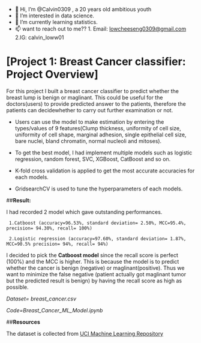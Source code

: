 - 👋 Hi, I’m @Calvin0309 , a 20 years old ambitious youth
- 👀 I’m interested in data science.
- 🌱 I’m currently learning statistics.
- 📫 want to reach out to me??  1. Email: lowcheeseng0309@gmail.com 2.IG: calvin_loww01

# **[Project 1: Breast Cancer classifier: Project Overview]** 

For this project I built a breast cancer classifier to predict whether the breast lump is benign or maglinant. This could be useful for the doctors(users) to provide predicted answer to the patients, therefore the patients can decidewhether to carry out further examination or not. 

- Users can use the model to make estimation by entering the types/values of 9 features(Clump thickness, uniformity of cell size,	uniformity of cell shape,	marginal adhesion, single epithelial cell size,	bare nuclei,	bland chromatin, normal nucleoli and mitoses). 

- To get the best model, I had implement multiple models such as logistic regression, random forest, SVC, XGBoost, CatBoost and so on.

- K-fold cross validation is applied to get the most accurate accuracies for each models.

- GridsearchCV is used to tune the hyperparameters of each models.

##**Result:**

I had recorded 2 model which gave outstanding performances.

     1.Catboost (accuracy=96.53%, standard deviation= 2.50%, MCC=95.4%, precision= 94.30%, recall= 100%)

     2.Logistic regression (accuracy=97.60%, standard deviation= 1.87%, MCC=90.5% precision= 94%, recall= 94%)

I decided to pick the **Catboost model** since the recall score is perfect (100%) and the MCC is higher. This is because the model is to predict whether the cancer is benign (negative) or maglinant(positive). Thus we want to minimize the false negative (patient actually got maglinant tumor but the predicted result is benign) by having the recall score as high as possible. 

*Dataset= breast_cancer.csv*

*Code=Breast_Cancer_ML_Model.ipynb*

##**Resources** 

The dataset is collected from [UCI Machine Learning Repository](https://archive.ics.uci.edu/ml/datasets/Breast+Cancer)
<!---
Calvin0309/Calvin0309 is a ✨ special ✨ repository because its `README.md` (this file) appears on your GitHub profile.
You can click the Preview link to take a look at your changes.
--->
